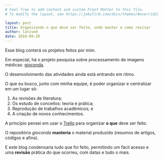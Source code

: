 ```yaml
---
# Feel free to add content and custom Front Matter to this file.
# To modify the layout, see https://jekyllrb.com/docs/themes/#overriding-theme-defaults

layout: post
title: Organizando o que deve ser feito, onde manter e como revisar 
author: latived
date: 2018-09-20
---
```


Esse blog conterá os projetos feitos por mim.

Em especial, há o projeto pesquisa sobre processamento de imagens médicas: [gioconda](https://github.com/latived/gioconda).

O desenvolvimento das atividades ainda está entrando em ritmo.

O que eu busco, junto com minha equipe, é poder organizar e centralizar em um lugar só:

1. As revisões de literatura;
2. Os estudo de conceitos: teoria e prática;
3. Reprodução de trabalhos acadêmicos; e
4. A criação de novos conhecimentos.

A princípio pensei em usar o [Trello](https://trello.com) para organizar **o que** deve ser feito.

O repositório *gioconda* **manteria** o material produzido (resumos de artigos, códigos e afins).

E este blog condensaria tudo que foi feito, permitindo um fácil acesso e uma **revisão** prática do que ocorreu, com datas e tudo o mais.


